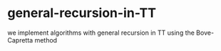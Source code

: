 # general-recursion-in-TT
we implement algorithms with general recursion in TT using the Bove-Capretta method
